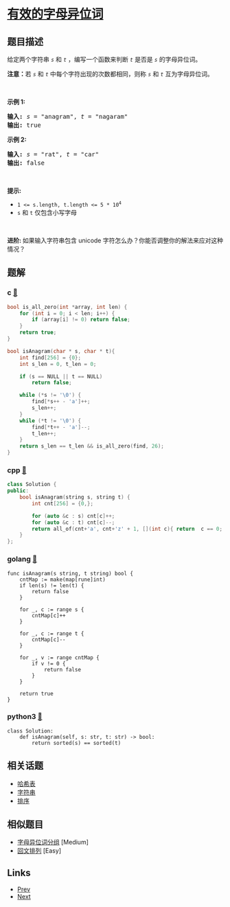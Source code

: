 
# [有效的字母异位词](https://leetcode-cn.com/problems/valid-anagram)

## 题目描述

<p>给定两个字符串 <code><em>s</em></code> 和 <code><em>t</em></code> ，编写一个函数来判断 <code><em>t</em></code> 是否是 <code><em>s</em></code> 的字母异位词。</p>

<p><strong>注意：</strong>若 <code><em>s</em></code> 和 <code><em>t</em></code><em> </em>中每个字符出现的次数都相同，则称 <code><em>s</em></code> 和 <code><em>t</em></code><em> </em>互为字母异位词。</p>

<p> </p>

<p><strong>示例 1:</strong></p>

<pre>
<strong>输入:</strong> <em>s</em> = "anagram", <em>t</em> = "nagaram"
<strong>输出:</strong> true
</pre>

<p><strong>示例 2:</strong></p>

<pre>
<strong>输入:</strong> <em>s</em> = "rat", <em>t</em> = "car"
<strong>输出: </strong>false</pre>

<p> </p>

<p><strong>提示:</strong></p>

<ul>
	<li><code>1 <= s.length, t.length <= 5 * 10<sup>4</sup></code></li>
	<li><code>s</code> 和 <code>t</code> 仅包含小写字母</li>
</ul>

<p> </p>

<p><strong>进阶: </strong>如果输入字符串包含 unicode 字符怎么办？你能否调整你的解法来应对这种情况？</p>


## 题解

### c [🔗](valid-anagram.c) 
```c
bool is_all_zero(int *array, int len) {
    for (int i = 0; i < len; i++) {
        if (array[i] != 0) return false;
    }
    return true;
}

bool isAnagram(char * s, char * t){
    int find[256] = {0};
    int s_len = 0, t_len = 0;

    if (s == NULL || t == NULL)
        return false;

    while (*s != '\0') {
        find[*s++ - 'a']++;
        s_len++;
    }
    while (*t != '\0') {
        find[*t++ - 'a']--;
        t_len++;
    } 
    return s_len == t_len && is_all_zero(find, 26);
}
```
### cpp [🔗](valid-anagram.cpp) 
```cpp
class Solution {
public:
    bool isAnagram(string s, string t) {
        int cnt[256] = {0,};

        for (auto &c : s) cnt[c]++;
        for (auto &c : t) cnt[c]--;
        return all_of(cnt+'a', cnt+'z' + 1, [](int c){ return  c == 0; });
    }
};
```
### golang [🔗](valid-anagram.go) 
```golang
func isAnagram(s string, t string) bool {
    cntMap := make(map[rune]int)
    if len(s) != len(t) {
        return false
    }

    for _, c := range s {
        cntMap[c]++
    }

    for _, c := range t {
        cntMap[c]--
    }

    for _, v := range cntMap {
        if v != 0 {
            return false
        }
    }

    return true
}
```
### python3 [🔗](valid-anagram.py) 
```python3
class Solution:
    def isAnagram(self, s: str, t: str) -> bool:
        return sorted(s) == sorted(t)
```


## 相关话题

- [哈希表](../../tags/hash-table.md) 
- [字符串](../../tags/string.md) 
- [排序](../../tags/sorting.md) 


## 相似题目

- [字母异位词分组](../group-anagrams/README.md)  [Medium] 
- [回文排列](../palindrome-permutation/README.md)  [Easy] 


## Links

- [Prev](../sliding-window-maximum/README.md) 
- [Next](../group-shifted-strings/README.md) 

